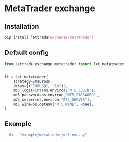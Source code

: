 # MetaTrader exchange

## Installation

```bash
pip install lettrade[exchange-metatrader]
```

## Default config

```python
from lettrade.exchange.metatrader import let_metatrader


lt = let_metatrader(
    strategy=SmaCross,
    datas=[("EURUSD", "1m")],
    mt5_login=int(os.environ["MT5_LOGIN"]),
    mt5_password=os.environ["MT5_PASSWORD"],
    mt5_server=os.environ["MT5_SERVER"],
    mt5_wine=os.getenv("MT5_WINE", None),
)
```

## Example

```python
--8<-- "example/metatrader/mt5_ema.py"
```
